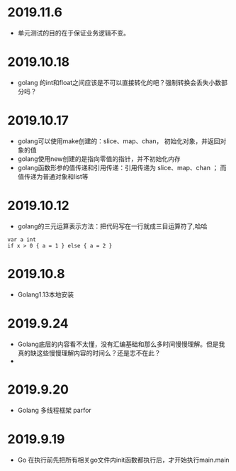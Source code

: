 

# 2019.11.6
-   单元测试的目的在于保证业务逻辑不变。



# 2019.10.18
-   golang 的int和float之间应该是不可以直接转化的吧？强制转换会丢失小数部分吗？



# 2019.10.17
-   golang可以使用make创建的：slice、map、chan， 初始化对象，并返回对象的值
-   golang使用new创建的是指向零值的指针，并不初始化内存
-   golang函数形参的值传递和引用传递：引用传递为 slice、map、chan ； 而值传递为普通对象和list等


# 2019.10.12
-   golang的三元运算表示方法：把代码写在一行就成三目运算符了,哈哈
```
var a int
if x > 0 { a = 1 } else { a = 2 }
```


# 2019.10.8
-   Golang1.13本地安装


# 2019.9.24
-   Golang底层的内容看不太懂，没有汇编基础和那么多时间慢慢理解。但是我真的缺这些慢慢理解内容的时间么？还是志不在此？
- 

# 2019.9.20
-   Golang 多线程框架 parfor
# 2019.9.19
-   Go 在执行前先把所有相关go文件内init函数都执行后，才开始执行main.main
